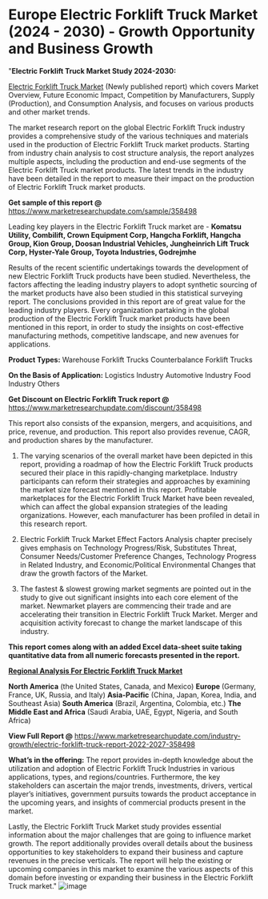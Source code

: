# Europe Electric Forklift Truck Market (2024 - 2030) - Growth Opportunity and Business Growth
"<strong>Electric Forklift Truck Market Study 2024-2030:</strong>

<a href=https://www.marketresearchupdate.com/sample/358498>Electric Forklift Truck Market</a> (Newly published report) which covers Market Overview, Future Economic Impact, Competition by Manufacturers, Supply (Production), and Consumption Analysis, and focuses on various products and other market trends.

The market research report on the global Electric Forklift Truck industry provides a comprehensive study of the various techniques and materials used in the production of Electric Forklift Truck market products. Starting from industry chain analysis to cost structure analysis, the report analyzes multiple aspects, including the production and end-use segments of the Electric Forklift Truck market products. The latest trends in the industry have been detailed in the report to measure their impact on the production of Electric Forklift Truck market products.

<strong>Get sample of this report @</strong> <a href=https://www.marketresearchupdate.com/sample/358498>https://www.marketresearchupdate.com/sample/358498</a>

Leading key players in the Electric Forklift Truck market are -
<strong>Komatsu Utility, Combilift, Crown Equipment Corp, Hangcha Forklift, Hangcha Group, Kion Group, Doosan Industrial Vehicles, Jungheinrich Lift Truck Corp, Hyster-Yale Group, Toyota Industries, Godrejmhe</strong>

Results of the recent scientific undertakings towards the development of new Electric Forklift Truck products have been studied. Nevertheless, the factors affecting the leading industry players to adopt synthetic sourcing of the market products have also been studied in this statistical surveying report. The conclusions provided in this report are of great value for the leading industry players. Every organization partaking in the global production of the Electric Forklift Truck market products have been mentioned in this report, in order to study the insights on cost-effective manufacturing methods, competitive landscape, and new avenues for applications.

<strong>Product Types:</strong>
Warehouse Forklift Trucks
Counterbalance Forklift Trucks

<strong>On the Basis of Application:</strong>
Logistics Industry
Automotive Industry
Food Industry
Others

<strong>Get Discount on Electric Forklift Truck report @</strong> <a href=https://www.marketresearchupdate.com/discount/358498>https://www.marketresearchupdate.com/discount/358498</a>

This report also consists of the expansion, mergers, and acquisitions, and price, revenue, and production. This report also provides revenue, CAGR, and production shares by the manufacturer.

1) The varying scenarios of the overall market have been depicted in this report, providing a roadmap of how the Electric Forklift Truck products secured their place in this rapidly-changing marketplace. Industry participants can reform their strategies and approaches by examining the market size forecast mentioned in this report. Profitable marketplaces for the Electric Forklift Truck Market have been revealed, which can affect the global expansion strategies of the leading organizations. However, each manufacturer has been profiled in detail in this research report.

2) Electric Forklift Truck Market Effect Factors Analysis chapter precisely gives emphasis on Technology Progress/Risk, Substitutes Threat, Consumer Needs/Customer Preference Changes, Technology Progress in Related Industry, and Economic/Political Environmental Changes that draw the growth factors of the Market.

3) The fastest &amp; slowest growing market segments are pointed out in the study to give out significant insights into each core element of the market. Newmarket players are commencing their trade and are accelerating their transition in Electric Forklift Truck Market. Merger and acquisition activity forecast to change the market landscape of this industry.

<strong>This report comes along with an added Excel data-sheet suite taking quantitative data from all numeric forecasts presented in the report.</strong>

<strong><u><b>Regional Analysis For Electric Forklift Truck Market</b></u></strong>

<strong><b>North America</b></strong> (the United States, Canada, and Mexico)
<strong><b>Europe </b></strong>(Germany, France, UK, Russia, and Italy)
<strong><b>Asia-Pacific</b></strong> (China, Japan, Korea, India, and Southeast Asia)
<strong><b>South America</b></strong> (Brazil, Argentina, Colombia, etc.)
<strong><b>The Middle East and Africa</b></strong> (Saudi Arabia, UAE, Egypt, Nigeria, and South Africa)

<strong>View Full Report @</strong> <a href=https://www.marketresearchupdate.com/industry-growth/electric-forklift-truck-report-2022-2027-358498>https://www.marketresearchupdate.com/industry-growth/electric-forklift-truck-report-2022-2027-358498</a>

<strong>What’s in the offering:</strong> The report provides in-depth knowledge about the utilization and adoption of Electric Forklift Truck Industries in various applications, types, and regions/countries. Furthermore, the key stakeholders can ascertain the major trends, investments, drivers, vertical player’s initiatives, government pursuits towards the product acceptance in the upcoming years, and insights of commercial products present in the market.

Lastly, the Electric Forklift Truck Market study provides essential information about the major challenges that are going to influence market growth. The report additionally provides overall details about the business opportunities to key stakeholders to expand their business and capture revenues in the precise verticals. The report will help the existing or upcoming companies in this market to examine the various aspects of this domain before investing or expanding their business in the Electric Forklift Truck market."
![image](https://github.com/johnrobertjr/Market-Research-Update/assets/154120476/524dd053-f10b-4fd8-b0bc-e13092f56eb6)
